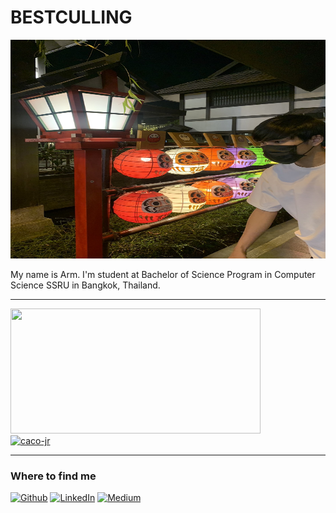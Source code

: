 # BESTCULLING

<img src="./imgs/background.jpg" width="550" height="350"/>

My name is Arm. I'm student at Bachelor of Science Program in Computer Science SSRU in Bangkok, Thailand.

<hr/>

<div>
<div>
    <a href="https://github.com/bestculling?tab=repositories">
      <img src="https://github-readme-stats.vercel.app/api/top-langs/?username=bestculling&layout=compact" width="400" height="200"/>
    </a>
    </div>
    <div>
    <a href="https://github.com/bestculling?tab=repositories">
      <img src="https://github-readme-stats.vercel.app/api?username=bestculling&show_icons=true&count_private=true" alt="caco-jr" />
    </a></div>
</div>

<hr/>
<h3>Where to find me</h3>
<p>
<a href="https://github.com/bestculling" target="_blank"><img alt="Github" src="https://img.shields.io/badge/GitHub-%2312100E.svg?&style=for-the-badge&logo=Github&logoColor=white" /></a>
<a href="https://www.linkedin.com/in/akkrapol-kanpong-ab362214a/" target="_blank"><img alt="LinkedIn" src="https://img.shields.io/badge/linkedin-%230077B5.svg?&style=for-the-badge&logo=linkedin&logoColor=white" /></a>
<a href="https://medium.com/@aukkrapolarm" target="_blank"><img alt="Medium" src="https://img.shields.io/badge/medium-%2312100E.svg?&style=for-the-badge&logo=medium&logoColor=white" /></a>
</p>
